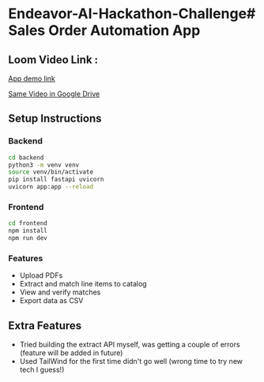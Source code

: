 # Endeavor-AI-Hackathon-Challenge# Sales Order Automation App

## Loom Video Link :
[App demo link](https://www.loom.com/share/0b06cea765ee421faae6092dca196cd7?sid=15519f21-148a-44fb-84c6-9c941510d1c4)

[Same Video in Google Drive](https://drive.google.com/file/d/1hZQwoOsqp9MgNA__BnuqUP13lzCQa2Nj/view?usp=sharing)
## Setup Instructions

### Backend
```bash
cd backend
python3 -m venv venv
source venv/bin/activate
pip install fastapi uvicorn
uvicorn app:app --reload
```

### Frontend
```bash
cd frontend
npm install
npm run dev
```

### Features
- Upload PDFs
- Extract and match line items to catalog
- View and verify matches
- Export data as CSV

## Extra Features
- Tried building the extract API myself, was getting a couple of errors (feature will be added in future)
- Used TailWind for the first time didn't go well (wrong time to try new tech I guess!)